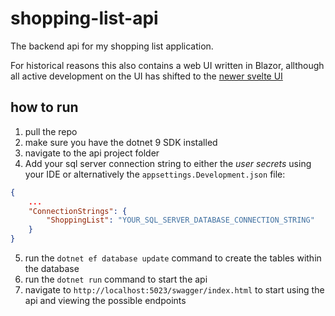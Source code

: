 # shopping-list-api

The backend api for my shopping list application.

For historical reasons this also contains a web UI written in Blazor, allthough all active development on the UI has shifted to the [newer svelte UI](https://github.com/Sander-Brilman/shopping-list-ui-svelte)


## how to run

1. pull the repo
2. make sure you have the dotnet 9 SDK installed
3. navigate to the api project folder
4. Add your sql server connection string to either the *user secrets* using your IDE or alternatively the `appsettings.Development.json` file:
```json
{
    ...
    "ConnectionStrings": {
        "ShoppingList": "YOUR_SQL_SERVER_DATABASE_CONNECTION_STRING"
    }
}
```
5. run the `dotnet ef database update` command to create the tables within the database 
6. run the `dotnet run` command to start the api
7. navigate to `http://localhost:5023/swagger/index.html` to start using the api and viewing the possible endpoints
